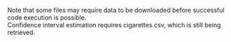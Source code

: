 Note that some files may require data to be downloaded before successful code execution is possible. <br />Confidence interval estimation requires cigarettes.csv, which is still being retrieved.
